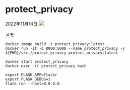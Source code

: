 # protect_privacy

2022年11月14日
![](https://github.com/ryo0210/protect_privacy/blob/main/dev_log_img/スクリーンショット%202022-11-14%202.18.06.png)

メモ
```
docker image build -t protect_privacy:latest .
docker run -it -p 8000:5000 --name protect_privacy -v ${PWD}/src:/protect_privacy protect_privacy:latest

docker start protect_privacy
docker exec -it protect_privacy bash
```

```
export FLASK_APP=flaskr
export FLASK_DEBUG=1
flask run --host=0.0.0.0
```
